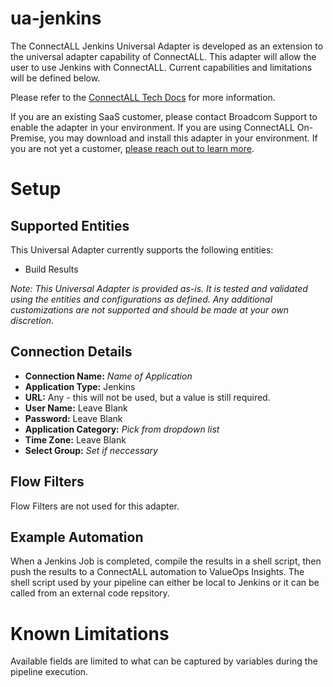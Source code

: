 # ua-jenkins

The ConnectALL Jenkins Universal Adapter is developed as an extension to the universal adapter capability of ConnectALL. This adapter will allow the user to use Jenkins with ConnectALL. Current capabilities and limitations will be defined below.

Please refer to the [ConnectALL Tech Docs](https://techdocs.broadcom.com/us/en/ca-enterprise-software/valueops/connectall/3-6/adapters/universal-adapter.html) for more information.

If you are an existing SaaS customer, please contact Broadcom Support to enable the adapter in your environment. If you are using ConnectALL On-Premise, you may download and install this adapter in your environment. If you are not yet a customer, [please reach out to learn more](https://enterprise-software.broadcom.com/contact-us).

# Setup

## Supported Entities

This Universal Adapter currently supports the following entities:
* Build Results

*Note: This Universal Adapter is provided as-is. It is tested and validated using the entities and configurations as defined. Any additional customizations are not supported and should be made at your own discretion.*

## Connection Details

* **Connection Name:** *Name of Application*
* **Application Type:** Jenkins
* **URL:** Any - this will not be used, but a value is still required.
* **User Name:** Leave Blank
* **Password:** Leave Blank
* **Application Category:** *Pick from dropdown list*
* **Time Zone:** Leave Blank
* **Select Group:** *Set if neccessary*

## Flow Filters

Flow Filters are not used for this adapter.

## Example Automation

When a Jenkins Job is completed, compile the results in a shell script, then push the results to a ConnectALL automation to ValueOps Insights. The shell script used by your pipeline can either be local to Jenkins or it can be called from an external code repsitory.

# Known Limitations

Available fields are limited to what can be captured by variables during the pipeline execution.
